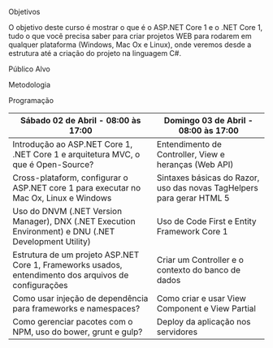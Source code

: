 

Objetivos

O objetivo deste curso é mostrar o que é o ASP.NET Core 1 e o .NET Core 1, tudo o que você precisa saber para criar projetos WEB para rodarem em qualquer plataforma (Windows, Mac Ox e Linux), onde veremos desde a estrutura até a criação do projeto na linguagem C#.

Público Alvo

Metodologia

Programação

Sábado 02 de Abril - 08:00 às 17:00 |	Domingo 03 de Abril - 08:00 às 17:00
-----------------------------------|-------------------------------------
Introdução ao ASP.NET Core 1, .NET Core 1 e arquitetura MVC, o que é Open-Source?	|Entendimento de Controller, View e heranças (Web API)
Cross-plataform, configurar o ASP.NET core 1 para executar no Mac Ox, Linux e Windows |	Sintaxes básicas do Razor, uso das novas TagHelpers para gerar HTML 5
Uso do DNVM (.NET Version Manager), DNX (.NET Execution Environment) e DNU (.NET Development Utility) |	Uso de Code First e Entity Framework Core 1
Estrutura de um projeto ASP.NET Core 1, Frameworks usados, entendimento dos arquivos de configurações	| Criar um Controller e o contexto do banco de dados
Como usar injeção de dependência para frameworks e namespaces?	| Como criar e usar View Component e View Partial
Como gerenciar pacotes com o NPM, uso do bower, grunt e gulp? |	Deploy da aplicação nos servidores
